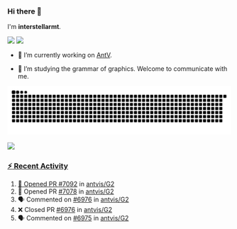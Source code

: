 ### Hi there 👋

I'm **interstellarmt**.

[![](https://img.shields.io/endpoint?url=https://awards.antv.vision/interstellarmt-g2-contributor.json)](https://github.com/antvis/g2)
[![](https://img.shields.io/endpoint?url=https://awards.antv.vision/interstellarmt-gpt-vis-contributor.json)](https://github.com/antvis/gpt-vis)

- 🔭 I’m currently working on [AntV](https://github.com/antvis).

- 📖 I’m studying the grammar of graphics. Welcome to communicate with me.

![](https://raw.githubusercontent.com/interstellarmt/interstellarmt/refs/heads/output/github-contribution-grid-snake.svg)
<div>
  <a href="https://github.com/interstellarmt">
  <img height="180em" src="https://github-readme-stats-eight-theta.vercel.app/api?username=interstellarmt&show_icons=true&include_all_commits=true&count_private=true&theme=tokyonight"/>
</div>
    
### :zap: Recent Activity

<!--START_SECTION:activity-->
1. 💪 Opened PR [#7092](https://github.com/antvis/G2/pull/7092) in [antvis/G2](https://github.com/antvis/G2)
2. 💪 Opened PR [#7078](https://github.com/antvis/G2/pull/7078) in [antvis/G2](https://github.com/antvis/G2)
3. 🗣 Commented on [#6976](https://github.com/antvis/G2/pull/6976#issuecomment-3191091443) in [antvis/G2](https://github.com/antvis/G2)
4. ❌ Closed PR [#6976](https://github.com/antvis/G2/pull/6976) in [antvis/G2](https://github.com/antvis/G2)
5. 🗣 Commented on [#6975](https://github.com/antvis/G2/pull/6975#issuecomment-3191090992) in [antvis/G2](https://github.com/antvis/G2)
<!--END_SECTION:activity-->

